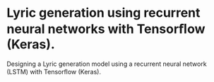 # Lyric generation using recurrent neural networks with Tensorﬂow (Keras).

Designing a Lyric generation model using a recurrent neural network (LSTM) with Tensorﬂow (Keras).